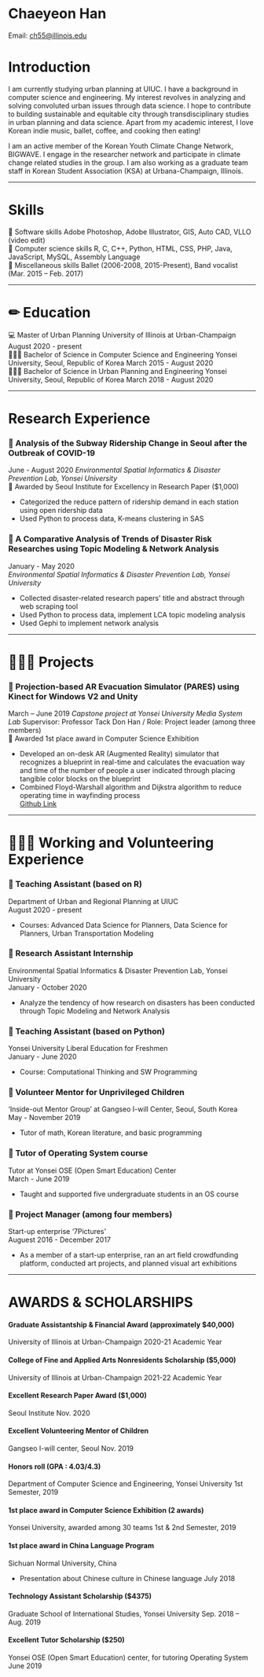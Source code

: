 # Chaeyeon Han
Email: ch55@illinois.edu
    
Introduction 
==========================
I am currently studying urban planning at UIUC. I have a background in computer science and engineering. My interest revolves in analyzing and solving convoluted urban issues through data science. I hope to contribute to building sustainable and equitable city through transdisciplinary studies in urban planning and data science. Apart from my academic interest, I love Korean indie music, ballet, coffee, and cooking then eating!  

I am an active member of the Korean Youth Climate Change Network, BIGWAVE. I engage in the researcher network and participate in climate change related studies in the group. I am also working as a graduate team staff in Korean Student Association (KSA) at Urbana-Champaign, Illinois. 
***

Skills
======
📎 Software skills
Adobe Photoshop, Adobe Illustrator, GIS, Auto CAD, VLLO (video edit)   
📎 Computer science skills
R, C, C++, Python, HTML, CSS, PHP, Java, JavaScript, MySQL, Assembly Language   
📎 Miscellaneous skills 
Ballet (2006-2008, 2015-Present), Band vocalist (Mar. 2015 – Feb. 2017)   
***
    
✏ Education 
===============
💻 Master of Urban Planning 
University of Illinois at Urban-Champaign 
August 2020 - present   
👩🏻‍🎓 Bachelor of Science in Computer Science and Engineering 
Yonsei University, Seoul, Republic of Korea 
March 2015 - August 2020   
👩🏻‍🎓 Bachelor of Science in Urban Planning and Engineering 
Yonsei University, Seoul, Republic of Korea
March 2018 - August 2020
***
    
Research Experience
======================
### 📎 Analysis of the Subway Ridership Change in Seoul after the Outbreak of COVID-19
June - August 2020
_Environmental Spatial Informatics & Disaster Prevention Lab, Yonsei University_               
🏅 Awarded by Seoul Institute for Excellency in Research Paper ($1,000)                                                        
+	Categorized the reduce pattern of ridership demand in each station using open ridership data
+	Used Python to process data, K-means clustering in SAS 

### 📎 A Comparative Analysis of Trends of Disaster Risk Researches using Topic Modeling & Network Analysis
January - May 2020   
_Environmental Spatial Informatics & Disaster Prevention Lab, Yonsei University_
+ Collected disaster-related research papers' title and abstract through web scraping tool
+ Used Python to process data, implement LCA topic modeling analysis
+ Used Gephi to implement network analysis    
---------------------         

👩🏻‍💻 Projects
==================
### 📎 Projection-based AR Evacuation Simulator (PARES) using Kinect for Windows V2 and Unity  
March – June 2019
_Capstone project at Yonsei University Media System Lab_ 
Supervisor: Professor Tack Don Han / Role: Project leader (among three members)            
🏅 Awarded 1st place award in Computer Science Exhibition          
+	Developed an on-desk AR (Augmented Reality) simulator that recognizes a blueprint in real-time and calculates the evacuation way and time of the number of people a user indicated through placing tangible color blocks on the blueprint
+	Combined Floyd-Warshall algorithm and Dijkstra algorithm to reduce operating time in wayfinding process     
[Github Link](https://github.com/bravoyourlif/PARES)

---------------------   

👩🏻‍💼 Working and Volunteering Experience
==================================================
### 📎 Teaching Assistant (based on R) 
Department of Urban and Regional Planning at UIUC             
August 2020 - present
+	Courses: Advanced Data Science for Planners, Data Science for Planners, 
Urban Transportation Modeling 

### 📎 Research Assistant Internship 
Environmental Spatial Informatics & Disaster Prevention Lab, Yonsei University          
January - October 2020
+	Analyze the tendency of how research on disasters has been conducted through Topic Modeling and Network Analysis

### 📎 Teaching Assistant (based on Python) 
Yonsei University Liberal Education for Freshmen          
January - June 2020
+	Course: Computational Thinking and SW Programming

### 📎 Volunteer Mentor for Unprivileged Children 
‘Inside-out Mentor Group’ at Gangseo I-will Center, Seoul, South Korea    
May - November 2019
+	Tutor of math, Korean literature, and basic programming

### 📎 Tutor of Operating System course
Tutor at Yonsei OSE (Open Smart Education) Center    
March - June 2019
+	Taught and supported five undergraduate students in an OS course

### 📎 Project Manager (among four members) 
Start-up enterprise ‘7Pictures’     
Auguest 2016 - December 2017
+	As a member of a start-up enterprise, ran an art field crowdfunding platform, conducted art projects, and planned visual art exhibitions

---------------------     

AWARDS & SCHOLARSHIPS	
======================
#### Graduate Assistantship & Financial Award (approximately $40,000)
University of Illinois at Urban-Champaign	2020-21 Academic Year
#### College of Fine and Applied Arts Nonresidents Scholarship ($5,000)
University of Illinois at Urban-Champaign	2021-22 Academic Year
#### Excellent Research Paper Award ($1,000)
Seoul Institute 	Nov. 2020
#### Excellent Volunteering Mentor of Children
Gangseo I-will center, Seoul 	Nov. 2019
#### Honors roll (GPA : 4.03/4.3)
Department of Computer Science and Engineering, Yonsei University	1st Semester, 2019
#### 1st place award in Computer Science Exhibition (2 awards)
Yonsei University, awarded among 30 teams	1st & 2nd Semester, 2019
#### 1st place award in China Language Program
Sichuan Normal University, China
+	Presentation about Chinese culture in Chinese language	July 2018
#### Technology Assistant Scholarship ($4375)
Graduate School of International Studies, Yonsei University	Sep. 2018 – Aug. 2019
#### Excellent Tutor Scholarship ($250)
Yonsei OSE (Open Smart Education) center, for tutoring Operating System 	June 2019


